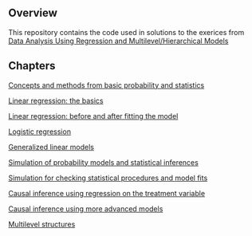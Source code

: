 
<!-- README.md is generated from README.Rmd. Please edit that file -->

## Overview

This repository contains the code used in solutions to the exerices from
[Data Analysis Using Regression and Multilevel/Hierarchical
Models](http://www.stat.columbia.edu/~gelman/arm/)

## Chapters

[Concepts and methods from basic probability and
statistics](https://github.com/johnson-shuffle/solutions/tree/master/arm/ch02)

[Linear regression: the
basics](https://github.com/johnson-shuffle/solutions/tree/master/arm/ch03)

[Linear regression: before and after fitting the
model](https://github.com/johnson-shuffle/solutions/tree/master/arm/ch04)

[Logistic
regression](https://github.com/johnson-shuffle/solutions/tree/master/arm/ch05)

[Generalized linear
models](https://github.com/johnson-shuffle/solutions/tree/master/arm/ch06)

[Simulation of probability models and statistical
inferences](https://github.com/johnson-shuffle/solutions/tree/master/arm/ch07)

[Simulation for checking statistical procedures and model
fits](https://github.com/johnson-shuffle/solutions/tree/master/arm/ch08)

[Causal inference using regression on the treatment
variable](https://github.com/johnson-shuffle/solutions/tree/master/arm/ch09)

[Causal inference using more advanced
models](https://github.com/johnson-shuffle/solutions/tree/master/arm/ch10)

[Multilevel
structures](https://github.com/johnson-shuffle/solutions/tree/master/arm/ch11)
